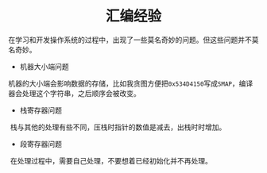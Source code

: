 # <h1 align="center">汇编经验</h1>

在学习和开发操作系统的过程中，出现了一些莫名奇妙的问题。但这些问题并不莫名奇妙。

* 机器大小端问题

​	机器的大小端会影响数据的存储，比如我贪图方便把`0x534D4150`写成`SMAP`，编译器会处理这个字符串，之后顺序会被改变。

* 栈寄存器问题

​	栈与其他的处理有些不同，压栈时指针的数值是减去，出栈时时增加。

* 段寄存器问题

​	在处理过程中，需要自己处理，不要想着已经初始化并不再处理。